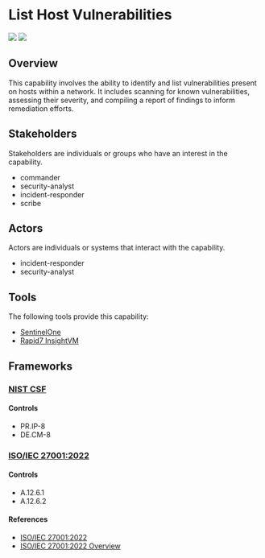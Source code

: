 # List Host Vulnerabilities

![](https://img.shields.io/badge/P0002-identification-white)&nbsp;![](https://img.shields.io/badge/Category-General-white)

## Overview

This capability involves the ability to identify and list vulnerabilities present on hosts within a network. It includes scanning for known vulnerabilities, assessing their severity, and compiling a report of findings to inform remediation efforts.

## Stakeholders
Stakeholders are individuals or groups who have an interest in the capability.

- commander
- security-analyst
- incident-responder
- scribe

## Actors
Actors are individuals or systems that interact with the capability.

- incident-responder
- security-analyst

## Tools
The following tools provide this capability:

- [SentinelOne](../tool/T0001/C2002.md)
- [Rapid7 InsightVM](../tool/T0004/C2002.md)

## Frameworks
### [NIST CSF](../frameworks/F0003.md)

#### Controls

- PR.IP-8 
- DE.CM-8 

### [ISO/IEC 27001:2022](../frameworks/F0002.md)

#### Controls

- A.12.6.1 
- A.12.6.2 

#### References

- [ISO/IEC 27001:2022](https://www.iso.org/standard/82875.html)
- [ISO/IEC 27001:2022 Overview](https://www.iso.org/isoiec-27001-information-security.html)